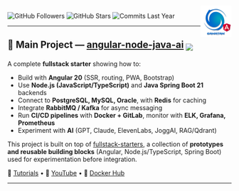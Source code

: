 <img src="./ui/ganatan-about-github.png" align="right" width="70" height="70" alt="logo ganatan">

![GitHub Followers](https://img.shields.io/badge/Followers-444-blue?style=flat-square&logo=github) ![GitHub Stars](https://img.shields.io/badge/★%20Stars-1.6k-blue?style=flat-square&logo=github) ![Commits Last Year](https://img.shields.io/badge/Commits-1922-blue?style=flat-square&logo=git)

---

## 🚀 Main Project — [angular-node-java-ai](https://github.com/ganatan/angular-node-java-ai) <sub><img src="https://img.shields.io/badge/-⭐%20808-black?style=flat&logo=github&logoColor=white" /></sub>

A complete **fullstack starter** showing how to:  
- Build with **Angular 20** (SSR, routing, PWA, Bootstrap)  
- Use **Node.js (JavaScript/TypeScript)** and **Java Spring Boot 21** backends  
- Connect to **PostgreSQL, MySQL, Oracle**, with **Redis** for caching  
- Integrate **RabbitMQ / Kafka** for async messaging  
- Run **CI/CD pipelines** with **Docker + GitLab**, monitor with **ELK, Grafana, Prometheus**  
- Experiment with **AI** (GPT, Claude, ElevenLabs, JoggAI, RAG/Qdrant)  

This project is built on top of [fullstack-starters](https://github.com/ganatan/fullstack-starters), a collection of **prototypes and reusable building blocks** (Angular, Node.js/TypeScript, Spring Boot) used for experimentation before integration.  

📘 [Tutorials](https://www.ganatan.com/en/tutorials) • 🎥 [YouTube](https://www.youtube.com/@ganatan) • 🐳 [Docker Hub](https://hub.docker.com/u/ganatan)  

---
